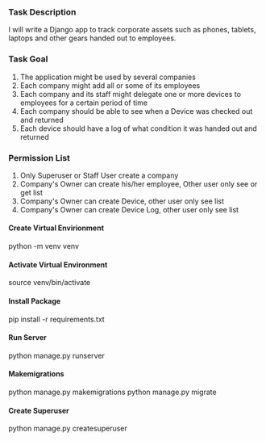 ### Task Description

I will write a Django app to track corporate assets such as phones, tablets, laptops
and other gears handed out to employees.

### Task Goal

1. The application might be used by several companies
2. Each company might add all or some of its employees
3. Each company and its staff might delegate one or more devices to employees for a certain period of time
4. Each company should be able to see when a Device was checked out and returned
5. Each device should have a log of what condition it was handed out and returned

### Permission List

1. Only Superuser or Staff User create a company
2. Company's Owner can create his/her employee, Other user only see or get list
3. Company's Owner can create Device, other user only see list
4. Company's Owner can create Device Log, other user only see list

#### Create Virtual Envirionment

python -m venv venv

#### Activate Virtual Environment

source venv/bin/activate

#### Install Package

pip install -r requirements.txt

#### Run Server

python manage.py runserver

#### Makemigrations

python manage.py makemigrations
python manage.py migrate

#### Create Superuser

python manage.py createsuperuser

